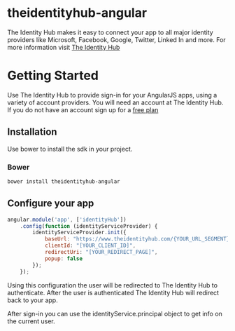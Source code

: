 theidentityhub-angular
======================

The Identity Hub makes it easy to connect your app to all major identity providers like Microsoft, Facebook, Google, Twitter, Linked In and more. For more information visit [The Identity Hub](https://www.theidentityhub.com)

Getting Started
===============

Use The Identity Hub to provide sign-in for your AngularJS apps, using a variety of account providers. You will need an account at The Identity Hub. If you do not have an account sign up for a [free plan](https://www.theidentityhub.com/#pricing)

## Installation

Use bower to install the sdk in your project.

### Bower

````bash
bower install theidentityhub-angular
````

## Configure your app

````js
angular.module('app', ['identityHub'])
    .config(function (identityServiceProvider) {
        identityServiceProvider.init({
            baseUrl: "https://www.theidentityhub.com/{YOUR_URL_SEGMENT}",
            clientId: "[YOUR_CLIENT_ID]",
            redirectUri: "[YOUR_REDIRECT_PAGE]",
            popup: false
        });
    });
````

Using this configuration the user will be redirected to The Identity Hub to authenticate. After the user is authenticated The Identity Hub will redirect back to your app.

After sign-in you can use the identityService.principal object to get info on the current user.

